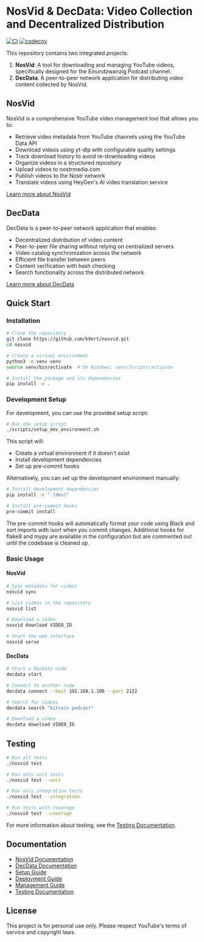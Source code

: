 # NosVid & DecData: Video Collection and Decentralized Distribution

[![CI](https://github.com/k9ert/nosvid/actions/workflows/ci.yml/badge.svg)](https://github.com/k9ert/nosvid/actions/workflows/ci.yml)
[![codecov](https://codecov.io/gh/k9ert/nosvid/branch/main/graph/badge.svg)](https://codecov.io/gh/k9ert/nosvid)

This repository contains two integrated projects:

1. **NosVid**: A tool for downloading and managing YouTube videos, specifically designed for the Einundzwanzig Podcast channel.
2. **DecData**: A peer-to-peer network application for distributing video content collected by NosVid.

## NosVid

NosVid is a comprehensive YouTube video management tool that allows you to:

- Retrieve video metadata from YouTube channels using the YouTube Data API
- Download videos using yt-dlp with configurable quality settings
- Track download history to avoid re-downloading videos
- Organize videos in a structured repository
- Upload videos to nostrmedia.com
- Publish videos to the Nostr network
- Translate videos using HeyGen's AI video translation service

[Learn more about NosVid](docs/nosvid.md)

## DecData

DecData is a peer-to-peer network application that enables:

- Decentralized distribution of video content
- Peer-to-peer file sharing without relying on centralized servers
- Video catalog synchronization across the network
- Efficient file transfer between peers
- Content verification with hash checking
- Search functionality across the distributed network

[Learn more about DecData](docs/decdata.md)

## Quick Start

### Installation

```bash
# Clone the repository
git clone https://github.com/k9ert/nosvid.git
cd nosvid

# Create a virtual environment
python3 -m venv venv
source venv/bin/activate  # On Windows: venv\Scripts\activate

# Install the package and its dependencies
pip install -e .
```

### Development Setup

For development, you can use the provided setup script:

```bash
# Run the setup script
./scripts/setup_dev_environment.sh
```

This script will:
- Create a virtual environment if it doesn't exist
- Install development dependencies
- Set up pre-commit hooks

Alternatively, you can set up the development environment manually:

```bash
# Install development dependencies
pip install -e ".[dev]"

# Install pre-commit hooks
pre-commit install
```

The pre-commit hooks will automatically format your code using Black and sort imports with isort when you commit changes. Additional hooks for flake8 and mypy are available in the configuration but are commented out until the codebase is cleaned up.

### Basic Usage

#### NosVid

```bash
# Sync metadata for videos
nosvid sync

# List videos in the repository
nosvid list

# Download a video
nosvid download VIDEO_ID

# Start the web interface
nosvid serve
```

#### DecData

```bash
# Start a DecData node
decdata start

# Connect to another node
decdata connect --host 192.168.1.100 --port 2122

# Search for videos
decdata search "bitcoin podcast"

# Download a video
decdata download VIDEO_ID
```

## Testing

```bash
# Run all tests
./nosvid test

# Run only unit tests
./nosvid test --unit

# Run only integration tests
./nosvid test --integration

# Run tests with coverage
./nosvid test --coverage
```

For more information about testing, see the [Testing Documentation](tests/README.md).

## Documentation

- [NosVid Documentation](docs/nosvid.md)
- [DecData Documentation](docs/decdata.md)
- [Setup Guide](docs/setup.md)
- [Deployment Guide](docs/deployment.md)
- [Management Guide](docs/management.md)
- [Testing Documentation](tests/README.md)

## License

This project is for personal use only. Please respect YouTube's terms of service and copyright laws.
